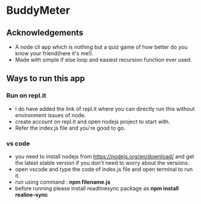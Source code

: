 
# BuddyMeter




## Acknowledgements

 - A node cli app which is nothing but a quiz game of how better do you know your friend(here it's me!).
 - Made with simple if else loop and easiest recursion function ever used.
 

## Ways to run this app

### Run on repl.it
- I do have added the link of repl.it where you can directly run this without environment issues of node.
- create account on repl.it and open nodejs project to start with.
- Refer the index.js file and you're good to go.

### vs code
- you need to install nodejs from https://nodejs.org/en/download/ and get the latest stable version if you don't need to worry about the versions.
- open vscode and type the code of index.js file and open terminal to run it.
- run using command : 
        **npm filename.js**
- before running please install readlinesync package as 
        **npm install realine-sync**
